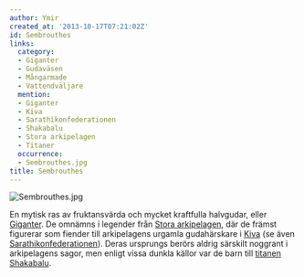 ```yaml
---
author: Ymir
created_at: '2013-10-17T07:21:02Z'
id: Sembrouthes
links:
  category:
  - Giganter
  - Gudaväsen
  - Mångarmade
  - Vattendväljare
  mention:
  - Giganter
  - Kiva
  - Sarathikonfederationen
  - Shakabalu
  - Stora arkipelagen
  - Titaner
  occurrence:
  - Sembrouthes.jpg
title: Sembrouthes
---
```


![][1]

En mytisk ras av fruktansvärda och mycket kraftfulla halvgudar, eller [Giganter]. De omnämns i
legender från [Stora arkipelagen], där de främst figurerar som fiender till arkipelagens urgamla
gudahärskare i [Kiva] (se även [Sarathikonfederationen]). Deras ursprungs berörs aldrig särskilt
noggrant i arkipelagens sagor, men enligt vissa dunkla källor var de barn till [titanen]
[Shakabalu].

  [1]: Sembrouthes.jpg "Sembrouthes.jpg"
  [Giganter]: Giganter
  [Stora arkipelagen]: Stora_arkipelagen
  [Kiva]: Kiva
  [Sarathikonfederationen]: Sarathikonfederationen
  [titanen]: Titaner
  [Shakabalu]: Shakabalu